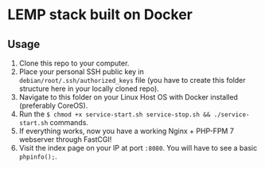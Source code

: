 # LEMP stack built on Docker

## Usage

1. Clone this repo to your computer.
2. Place your personal SSH public key in `debian/root/.ssh/authorized_keys` file (you have to create this folder structure here in your locally cloned repo).
3. Navigate to this folder on your Linux Host OS with Docker installed (preferably CoreOS).
4. Run the `$ chmod +x service-start.sh service-stop.sh && ./service-start.sh` commands.
5. If everything works, now you have a working Nginx + PHP-FPM 7 webserver through FastCGI!
6. Visit the index page on your IP at port `:8080`. You will have to see a basic `phpinfo();`.
